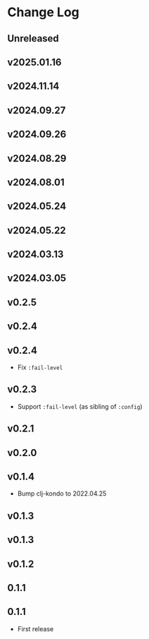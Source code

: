 # Change Log

## Unreleased

## v2025.01.16

## v2024.11.14

## v2024.09.27

## v2024.09.26

## v2024.08.29

## v2024.08.01

## v2024.05.24

## v2024.05.22

## v2024.03.13

## v2024.03.05

## v0.2.5

## v0.2.4

## v0.2.4

- Fix `:fail-level`

## v0.2.3

- Support `:fail-level` (as sibling of `:config`)

## v0.2.1

## v0.2.0

## v0.1.4

- Bump clj-kondo to 2022.04.25

## v0.1.3

## v0.1.3

## v0.1.2

## 0.1.1

## 0.1.1

- First release
